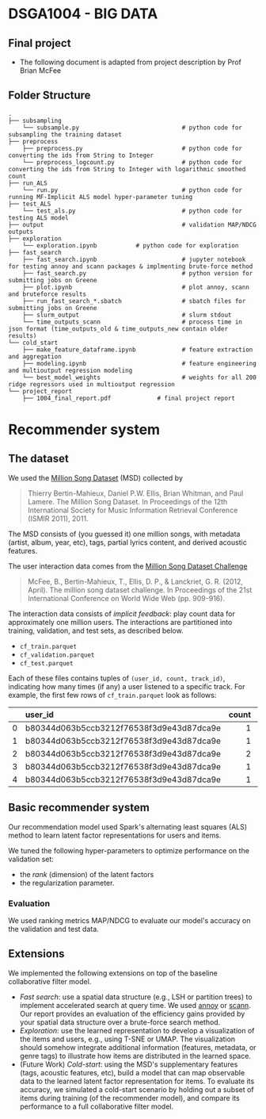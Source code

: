 # DSGA1004 - BIG DATA
## Final project
- The following document is adapted from project description by Prof Brian McFee

## Folder Structure
    .
    ├── subsampling
        └── subsample.py                             # python code for subsampling the training dataset
    ├── preprocess
        ├── preprocess.py                            # python code for converting the ids from String to Integer
        └── preprocess_logcount.py                   # python code for converting the ids from String to Integer with logarithmic smoothed count
    ├── run_ALS
        └── run.py                                   # python code for running MF-Implicit ALS model hyper-parameter tuning
    ├── test_ALS 
        └── test_als.py                              # python code for testing ALS model
    ├── output                                       # validation MAP/NDCG outputs
    ├── exploration
        └── exploration.ipynb			# python code for exploration 
    ├── fast_search
        ├── fast_search.ipynb                        # jupyter notebook for testing annoy and scann packages & implmenting brute-force method
        ├── fast_search.py                           # python version for submitting jobs on Greene
        ├── plot.ipynb                               # plot annoy, scann and bruteforce results 
        ├── run_fast_search_*.sbatch                 # sbatch files for submitting jobs on Greene
        ├── slurm_output                             # slurm stdout
        └── time_outputs_scann                       # process time in json format (time_outputs_old & time_outputs_new contain older results)
    └── cold_start 
        ├── make_feature_dataframe.ipynb             # feature extraction and aggregation
        ├── modeling.ipynb                           # feature engineering and multioutput regression modeling
        └── best_model_weights                       # weights for all 200 ridge regressors used in multioutput regression
    └── project_report
        ├── 1004_final_report.pdf             # final project report

# Recommender system
## The dataset

We used the [Million Song Dataset](http://millionsongdataset.com/) (MSD) collected by 
> Thierry Bertin-Mahieux, Daniel P.W. Ellis, Brian Whitman, and Paul Lamere. 
> The Million Song Dataset. In Proceedings of the 12th International Society
> for Music Information Retrieval Conference (ISMIR 2011), 2011.

The MSD consists of (you guessed it) one million songs, with metadata (artist, album, year, etc), tags, partial lyrics content, and derived acoustic features. 

The user interaction data comes from the [Million Song Dataset Challenge](https://www.kaggle.com/c/msdchallenge)
> McFee, B., Bertin-Mahieux, T., Ellis, D. P., & Lanckriet, G. R. (2012, April).
> The million song dataset challenge. In Proceedings of the 21st International Conference on World Wide Web (pp. 909-916).

The interaction data consists of *implicit feedback*: play count data for approximately one million users.
The interactions are partitioned into training, validation, and test sets, as described below.

  - `cf_train.parquet`
  - `cf_validation.parquet`
  - `cf_test.parquet`

Each of these files contains tuples of `(user_id, count, track_id)`, indicating how many times (if any) a user listened to a specific track.
For example, the first few rows of `cf_train.parquet` look as follows:

|    | user_id                                  |   count | track_id           |
|---:|:-----------------------------------------|--------:|:-------------------|
|  0 | b80344d063b5ccb3212f76538f3d9e43d87dca9e |       1 | TRIQAUQ128F42435AD |
|  1 | b80344d063b5ccb3212f76538f3d9e43d87dca9e |       1 | TRIRLYL128F42539D1 |
|  2 | b80344d063b5ccb3212f76538f3d9e43d87dca9e |       2 | TRMHBXZ128F4238406 |
|  3 | b80344d063b5ccb3212f76538f3d9e43d87dca9e |       1 | TRYQMNI128F147C1C7 |
|  4 | b80344d063b5ccb3212f76538f3d9e43d87dca9e |       1 | TRAHZNE128F9341B86 |

## Basic recommender system

Our recommendation model used Spark's alternating least squares (ALS) method to learn latent factor representations for users and items.

We tuned the following hyper-parameters to optimize performance on the validation set: 

  - the *rank* (dimension) of the latent factors
  - the regularization parameter.

### Evaluation

We used ranking metrics MAP/NDCG to evaluate our model's accuracy on the validation and test data.

## Extensions

We implemented the following extensions on top of the baseline collaborative filter model. 

  - *Fast search*: use a spatial data structure (e.g., LSH or partition trees) to implement accelerated search at query time.  We used [annoy](https://github.com/spotify/annoy) or [scann](https://github.com/google-research/google-research/tree/master/scann). Our report provides an evaluation of the efficiency gains provided by your spatial data structure over a brute-force search method.
  - *Exploration*: use the learned representation to develop a visualization of the items and users, e.g., using T-SNE or UMAP.  The visualization should somehow integrate additional information (features, metadata, or genre tags) to illustrate how items are distributed in the learned space.
  - (Future Work) *Cold-start*: using the MSD's supplementary features (tags, acoustic features, etc), build a model that can map observable data to the learned latent factor representation for items. To evaluate its accuracy, we simulated a cold-start scenario by holding out a subset of items during training (of the recommender model), and compare its performance to a full collaborative filter model.
